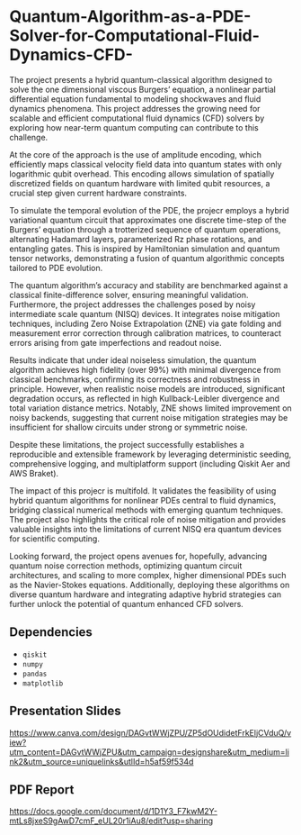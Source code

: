 # Quantum-Algorithm-as-a-PDE-Solver-for-Computational-Fluid-Dynamics-CFD-

The project presents a hybrid quantum-classical algorithm designed to solve the one dimensional viscous Burgers’ equation, a nonlinear partial differential equation fundamental to modeling shockwaves and fluid dynamics phenomena. This project addresses the growing need for scalable and efficient computational fluid dynamics (CFD) solvers by exploring how near-term quantum computing can contribute to this challenge.

At the core of the approach is the use of amplitude encoding, which efficiently maps classical velocity field data into quantum states with only logarithmic qubit overhead. This encoding allows simulation of spatially discretized fields on quantum hardware with limited qubit resources, a crucial step given current hardware constraints.

To simulate the temporal evolution of the PDE, the projecr employs a hybrid variational quantum circuit that approximates one discrete time-step of the Burgers’ equation through a trotterized sequence of quantum operations, alternating Hadamard layers, parameterized Rz phase rotations, and entangling gates. This is inspired by Hamiltonian simulation and quantum tensor networks, demonstrating a fusion of quantum algorithmic concepts tailored to PDE evolution.

The quantum algorithm’s accuracy and stability are benchmarked against a classical finite-difference solver, ensuring meaningful validation. Furthermore, the project addresses the challenges posed by noisy intermediate scale quantum (NISQ) devices. It integrates noise mitigation techniques,  including Zero Noise Extrapolation (ZNE) via gate folding and measurement error correction through calibration matrices, to counteract errors arising from gate imperfections and readout noise.

Results indicate that under ideal noiseless simulation, the quantum algorithm achieves high fidelity (over 99%) with minimal divergence from classical benchmarks, confirming its correctness and robustness in principle. However, when realistic noise models are introduced, significant degradation occurs, as reflected in high Kullback-Leibler divergence and total variation distance metrics. Notably, ZNE shows limited improvement on noisy backends, suggesting that current noise mitigation strategies may be insufficient for shallow circuits under strong or symmetric noise.

Despite these limitations, the project successfully establishes a reproducible and extensible framework by leveraging deterministic seeding, comprehensive logging, and multiplatform support (including Qiskit Aer and AWS Braket). 

The impact of this projecr is multifold. It validates the feasibility of using hybrid quantum algorithms for nonlinear PDEs central to fluid dynamics, bridging classical numerical methods with emerging quantum techniques. The project also highlights the critical role of noise mitigation and provides valuable insights into the limitations of current NISQ era quantum devices for scientific computing.

Looking forward, the project opens avenues for, hopefully, advancing quantum noise correction methods, optimizing quantum circuit architectures, and scaling to more complex, higher dimensional PDEs such as the Navier-Stokes equations. Additionally, deploying these algorithms on diverse quantum hardware and integrating adaptive hybrid strategies can further unlock the potential of quantum enhanced CFD solvers.


## Dependencies

- `qiskit`
- `numpy`
- `pandas`
- `matplotlib`

## Presentation Slides

https://www.canva.com/design/DAGvtWWjZPU/ZP5dOUdidetFrkEljCVduQ/view?utm_content=DAGvtWWjZPU&utm_campaign=designshare&utm_medium=link2&utm_source=uniquelinks&utlId=h5af59f534d

## PDF Report

https://docs.google.com/document/d/1D1Y3_F7kwM2Y-mtLs8jxeS9gAwD7cmF_eUL20r1iAu8/edit?usp=sharing


